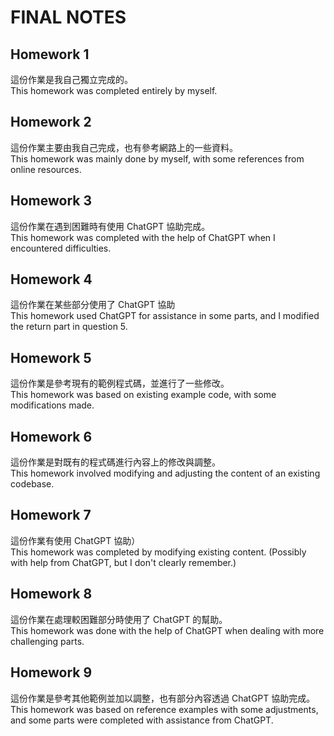 # FINAL NOTES

## Homework 1  
這份作業是我自己獨立完成的。  
This homework was completed entirely by myself.

## Homework 2  
這份作業主要由我自己完成，也有參考網路上的一些資料。  
This homework was mainly done by myself, with some references from online resources.

## Homework 3  
這份作業在遇到困難時有使用 ChatGPT 協助完成。  
This homework was completed with the help of ChatGPT when I encountered difficulties.

## Homework 4  
這份作業在某些部分使用了 ChatGPT 協助  
This homework used ChatGPT for assistance in some parts, and I modified the return part in question 5.

## Homework 5  
這份作業是參考現有的範例程式碼，並進行了一些修改。  
This homework was based on existing example code, with some modifications made.

## Homework 6  
這份作業是對既有的程式碼進行內容上的修改與調整。  
This homework involved modifying and adjusting the content of an existing codebase.

## Homework 7  
這份作業有使用 ChatGPT 協助）  
This homework was completed by modifying existing content. (Possibly with help from ChatGPT, but I don't clearly remember.)

## Homework 8  
這份作業在處理較困難部分時使用了 ChatGPT 的幫助。  
This homework was done with the help of ChatGPT when dealing with more challenging parts.

## Homework 9  
這份作業是參考其他範例並加以調整，也有部分內容透過 ChatGPT 協助完成。  
This homework was based on reference examples with some adjustments, and some parts were completed with assistance from ChatGPT.
